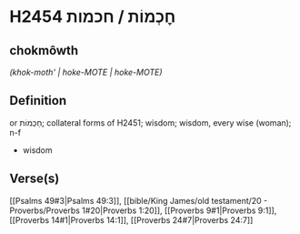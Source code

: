 # H2454 חׇכְמוֹת / חכמות

## chokmôwth

_(khok-moth' | hoke-MOTE | hoke-MOTE)_

## Definition

or חַכְמוֹת; collateral forms of H2451; wisdom; wisdom, every wise (woman); n-f

- wisdom

## Verse(s)

[[Psalms 49#3|Psalms 49:3]], [[bible/King James/old testament/20 - Proverbs/Proverbs 1#20|Proverbs 1:20]], [[Proverbs 9#1|Proverbs 9:1]], [[Proverbs 14#1|Proverbs 14:1]], [[Proverbs 24#7|Proverbs 24:7]]